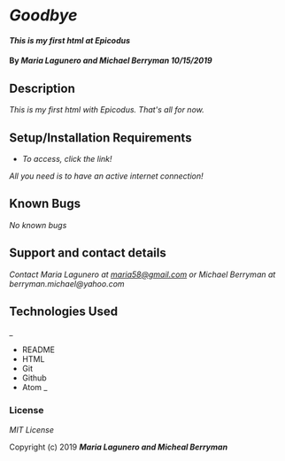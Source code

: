# _Goodbye_

#### _This is my first html at Epicodus_

#### By _**Maria Lagunero and Michael Berryman 10/15/2019**_

## Description

_This is my first html with Epicodus. That's all for now._

## Setup/Installation Requirements

* _To access, click the link!_

_All you need is to have an active internet connection!_

## Known Bugs

_No known bugs_

## Support and contact details

_Contact Maria Lagunero  at maria58@gmail.com or Michael Berryman at berryman.michael@yahoo.com_

## Technologies Used


_
* README
* HTML
* Git
* Github
* Atom
_

### License

*MIT License*

Copyright (c) 2019 **_Maria Lagunero and Micheal Berryman_**
